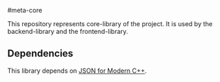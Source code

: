 #meta-core

This repository represents core-library of the project.
It is used by the backend-library and the frontend-library.

## Dependencies
This library depends on [JSON for Modern C++](https://github.com/nlohmann/json).
